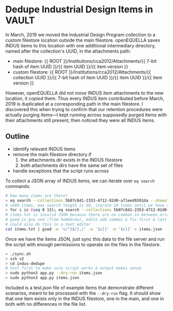 # Dedupe Industrial Design Items in VAULT

In March, 2019 we moved the Industrial Design Program collection to a custom filestore location outside the main filestore. openEQUELLA saves INDUS items to this location with one additional intermediary directory, named after the collection's UUID, in the attachments path:

- main filestore: {{ ROOT }}/Institutions/cca2012/Attachments/{{ 7-bit hash of item UUID }}/{{ item UUID }}/{{ item version }}
- custom filestore: {{ ROOT }}/Institutions/cca2012/Attachments/{{ collection UUID }}/{{ 7-bit hash of item UUID }}/{{ item UUID }}/{{ item version }}

However, openEQUELLA did not _move_ INDUS item attachments to the new location, it _copied_ them. Thus every INDUS item contributed before March, 2019 is duplicated at a corresponding path in the main filestore. I discovered this when trying to confirm that our retention procedures were actually purging items—I kept running across supposedly purged items with their attachments still present, then noticed they were all INDUS items.

## Outline

- identify relevant INDUS items
- remove the main filestore directory if
    1. the attachments dir exists in the INDUS filestore
    2. both attachments dirs have the same set of files
- handle exceptions that the script runs across

To collect a JSON array of INDUS items, we can iterate over `eq search` commands:

```sh
# how many items are there?
> eq search --collections 5b07c041-2353-4712-92d0-a71eed9201da --showall | jq .available
# ≈680 items, max search length is 50, iterate 14 times until we have all items
> for i in (seq 0 13); eq search --collections 5b07c041-2353-4712-92d0-a71eed9201da --showall --info detail --length 50 --start (math 50 x $i) --modifiedBefore 2019-03-31 | jq '.results[]' >> items.txt; end
# items.txt is invalid JSON because there are no commas in between array members
# gsed is gnu sed (from homebrew), edits add commas & fix first & last lines
# could also do this in a text editor
cat items.txt | gsed -e 's/^}$/},/' -e '1c[{' -e '$c}]' > items.json
```

Once we have the items JSON, just sync this data to the file server and run the script with enough permissions to operate on the files in the filestore.

```sh
> ./sync.sh
> ssh v2
> cd indus-dedupe
# test first to make sure script works & output makes sense
> sudo python3 app.py --dry-run items.json
> sudo python3 app.py items.json
```

Included is a test.json file of example items that demonstrate different scenarios, meant to be processed with the `--dry-run` flag. It should show that one item exists only in the INDUS filestore, one in the main, and one in both with no differences in the file list.
